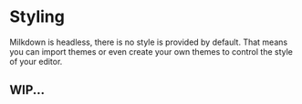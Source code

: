# Styling

Milkdown is headless, there is no style is provided by default.
That means you can import themes or even create your own themes to control the style of your editor.

## WIP...
